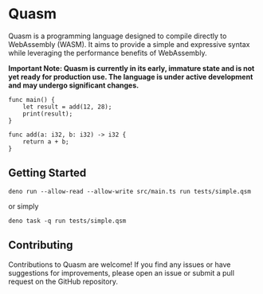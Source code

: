# Quasm
Quasm is a programming language designed to compile directly to WebAssembly (WASM). It aims to provide a simple and expressive syntax while leveraging the performance benefits of WebAssembly.

**Important Note: Quasm is currently in its early, immature state and is not yet ready for production use. The language is under active development and may undergo significant changes.**

```
func main() {
    let result = add(12, 28);
    print(result);
}

func add(a: i32, b: i32) -> i32 {
    return a + b;
}
```
## Getting Started
```deno run --allow-read --allow-write src/main.ts run tests/simple.qsm```

or simply

```deno task -q run tests/simple.qsm```


## Contributing
Contributions to Quasm are welcome! If you find any issues or have suggestions for improvements, please open an issue or submit a pull request on the GitHub repository.